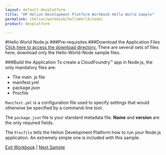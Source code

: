 ```yaml
---
layout: default-devplatform
title: "HP Helion Development Platform Workbook Hello World Sample"
permalink: /helion/workbook/helloWorld/node/
product: devplatform

---
```


#Hello World Node.js
###Pre-requisites
###Download the Application Files
[Click here to access the download directory.](https://gitlab.gozer.hpcloud.net/developer-experience/sampleapps) There are several sets of files here; download only the Hello-World-Node sample files.

###Build the Application
To create a CloudFoundry&trade; app in Node.js, the only mandatory files are:

* The main .js file
* manifest.yml
* package.json
* Procfile 

`Manifest.yml` is a configuration file used to specify settings that would otherwise be specified by a command-line tool. 

The `package.json` file is your standard metadata file. **Name** and **version** are the only required fields. 

The `Procfile` tells the Helion Development Platform how to run your Node.js application. An extremely simple one is included with this sample.





[Exit Workbook](/helion/devplatform/) | [Next Sample](/helion/workbook/database/) 